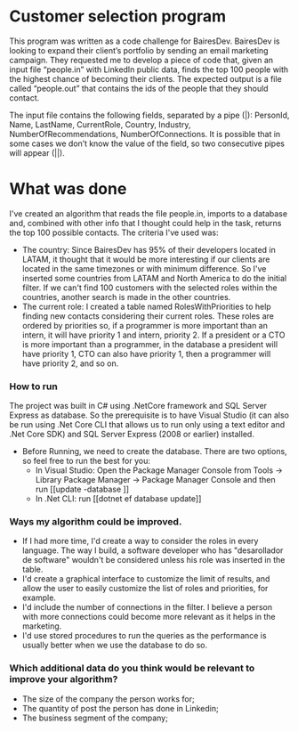 # Customer selection program

This program was written as a code challenge for BairesDev.
BairesDev is looking to  expand their client’s portfolio by sending an email marketing campaign. They requested me to develop a piece of code that, given an input file “people.in” with LinkedIn public data, finds the top 100 people with the highest chance of becoming their clients. The expected output is a file called “people.out” that contains the ids of the people that they should contact.

The input file contains the following fields, separated by a pipe (|): PersonId, Name, LastName, CurrentRole, Country, Industry, NumberOfRecommendations, NumberOfConnections. It is possible that in some cases we don’t know the value of the field, so two consecutive pipes will appear (||).


# What was done

 I've created an algorithm that reads the file people.in, imports to a database and, combined with other info that I thought could help in the task, returns the top 100 possible contacts. 
 The criteria I've used was:
 
  - The country: Since BairesDev has 95% of their developers located in LATAM, it thought that it would be more interesting if our clients are located in the same timezones or with minimum difference. So I've inserted some countries from LATAM and North America to do the initial filter. If we can't find 100 customers with the selected roles within the countries, another search is made in the other countries.
  - The current role: I created a table named RolesWithPriorities to help finding new contacts considering their current roles. These roles are ordered by priorities so, if a programmer is more important than an intern, it will have priority 1 and intern, priority 2. If a president or a CTO is more important than a programmer, in the database a president will have priority 1, CTO can also have priority 1, then a programmer will have priority 2, and so on.
  
### How to run

The project was built in C# using .NetCore framework and SQL Server Express as database. So the prerequisite is to have Visual Studio (it can also be run using .Net Core CLI that allows us to run only using a text editor and .Net Core SDK) and SQL Server Express (2008 or earlier) installed.

* Before Running, we need to create the database. There are two options, so feel free to run the best for you:
   * In Visual Studio: Open the Package Manager Console from Tools → Library Package Manager → Package Manager Console and then run   [[update -database ]]
   * In .Net CLI: run   [[dotnet ef database update]]

### Ways my algorithm could be improved.
* If I had more time, I'd create a way to consider the roles in every language. The way I build, a software developer who has "desarollador de software" wouldn't be considered unless his role was inserted in the table.
* I'd create a graphical interface to customize the limit of results, and allow the user to easily customize the list of roles and priorities, for example.
* I'd include the number of connections in the filter. I believe a person with more connections could become more relevant as it helps in the marketing.
* I'd use stored procedures to run the queries as the performance is usually better when we use the database to do so.

### Which additional data do you think would be relevant to improve your algorithm?
* The size of the company the person works for;
* The quantity of post the person has done in Linkedin;
* The business segment of the company;

